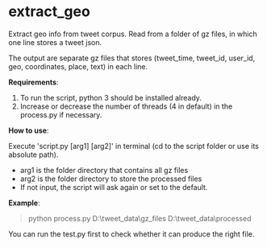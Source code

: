 # extract_geo
Extract geo info from tweet corpus. Read from a folder of gz files, in which one line stores a tweet json.

The output are separate gz files that stores (tweet_time, tweet_id, user_id, geo, coordinates, place, text) in each line.

**Requirements**:
1. To run the script, python 3 should be installed already.
2. Increase or decrease the number of threads (4 in default) in the process.py if necessary.

**How to use**:

Execute 'script.py [arg1] [arg2]' in terminal (cd to the script folder or use its absolute path).
* arg1 is the folder directory that contains all gz files
* arg2 is the folder directory to store the processed files
* If not input, the script will ask again or set to the default.

**Example**:
>python process.py D:\tweet_data\gz_files D:\tweet_data\processed

You can run the test.py first to check whether it can produce the right file.

